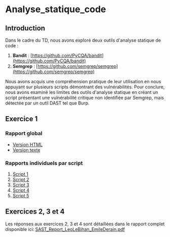 # Analyse_statique_code

## Introduction

Dans le cadre du TD, nous avons exploré deux outils d'analyse statique de code : 

1. **Bandit** : [https://github.com/PyCQA/bandit](https://github.com/PyCQA/bandit)
2. **Semgrep** : [https://github.com/semgrep/semgrep](https://github.com/semgrep/semgrep)

Nous avons acquis une compréhension pratique de leur utilisation en nous appuyant sur plusieurs scripts démontrant des vulnérabilités. Pour conclure, nous avons examiné les limites des outils d'analyse statique en créant un script présentant une vulnérabilité critique non identifiée par Semgrep, mais détectée par un outil DAST tel que Burp.

## Exercice 1

### Rapport global

- [Version HTML](SAST_doc/ex_1/reportALL.html)
- [Version texte](SAST_doc/ex_1/reportALL.txt)

### Rapports individuels par script

1. [Script 1](SAST_doc/ex_1/1)
2. [Script 2](SAST_doc/ex_1/2)
3. [Script 3](SAST_doc/ex_1/3)
4. [Script 4](SAST_doc/ex_1/4)
5. [Script 5](SAST_doc/ex_1/5)

## Exercices 2, 3 et 4

Les réponses aux exercices 2, 3 et 4 sont détaillées dans le rapport complet disponible ici: [SAST_Report_LeoLeBihan_EmileDerain.pdf](SAST_Report_LeoLeBihan_EmileDerain.pdf)
